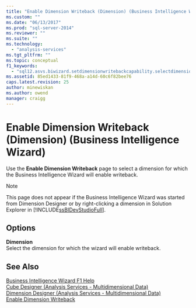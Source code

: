 ```yaml
---
title: "Enable Dimension Writeback (Dimension) (Business Intelligence Wizard) | Microsoft Docs"
ms.custom: ""
ms.date: "06/13/2017"
ms.prod: "sql-server-2014"
ms.reviewer: ""
ms.suite: ""
ms.technology: 
  - "analysis-services"
ms.tgt_pltfrm: ""
ms.topic: conceptual
f1_keywords: 
  - "sql12.asvs.biwizard.setdimensionwritebackcapability.selectdimension.f1"
ms.assetid: 85ed1433-81f9-468a-a14d-60c6f82bee76
caps.latest.revision: 25
author: minewiskan
ms.author: owend
manager: craigg
---
```

# Enable Dimension Writeback (Dimension) (Business Intelligence Wizard)
  Use the **Enable Dimension Writeback** page to select a dimension for which the Business Intelligence Wizard will enable writeback.  
  
> [!NOTE]  
>  This page does not appear if the Business Intelligence Wizard was started from Dimension Designer or by right-clicking a dimension in Solution Explorer in [!INCLUDE[ssBIDevStudioFull](../includes/ssbidevstudiofull-md.md)].  
  
## Options  
 **Dimension**  
 Select the dimension for which the wizard will enable writeback.  
  
## See Also  
 [Business Intelligence Wizard F1 Help](business-intelligence-wizard-f1-help.md)   
 [Cube Designer &#40;Analysis Services - Multidimensional Data&#41;](cube-designer-analysis-services-multidimensional-data.md)   
 [Dimension Designer &#40;Analysis Services - Multidimensional Data&#41;](dimension-designer-analysis-services-multidimensional-data.md)   
 [Enable Dimension Writeback](multidimensional-models/bi-wizard-enable-dimension-writeback.md)  
  
  
